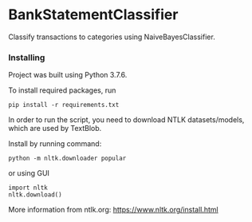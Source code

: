 # BankStatementClassifier

Classify transactions to categories using NaiveBayesClassifier.



### Installing

Project was built using Python 3.7.6.

To install required packages, run

```
pip install -r requirements.txt
```

In order to run the script, you need to download NTLK datasets/models, which are used by TextBlob.

Install by running command:

```
python -m nltk.downloader popular
```

or using GUI

```
import nltk
nltk.download()
```

More information from ntlk.org: https://www.nltk.org/install.html